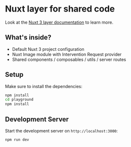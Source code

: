 # Nuxt layer for shared code

Look at the [Nuxt 3 layer documentation](https://nuxt.com/docs/guide/going-further/layers) to learn more.

## What's inside?

- Default Nuxt 3 project configuration
- Nuxt Image module with Intervention Request provider
- Shared components / composables / utils / server routes

## Setup

Make sure to install the dependencies:

```bash
npm install
cd playground
npm install
```

## Development Server

Start the development server on `http://localhost:3000`:

```bash
npm run dev
```
